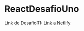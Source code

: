 # ReactDesafioUno

Link de DesafioR1: <a href="https://celadon-crostata-d65ff1.netlify.app/">Link a Netlify</a>
